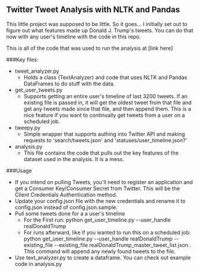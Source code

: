 ## Twitter Tweet Analysis with NLTK and Pandas
This little project was supposed to be little. So it goes... I initially set out to figure out what features made up Donald J. Trump's tweets. You can do that now with any user's timeline with the code in this repo.

This is all of the code that was used to run the analysis at [link here]

###Key files:
* tweet_analyzer.py
  * Holds a class (TextAnalyzer) and code that uses NLTK and Pandas DataFrames to do stuff with the data.
* get_user_tweets.py
  * Supports getting an entire user's timeline of last 3200 tweets. If an existing file is passed in, it will get the oldest tweet from that file and get any tweets made since that file, and then append them. This is a nice feature if you want to continually get tweets from a user on a scheduled job. 
* tweepy.py
  * Simple wrapper that supports authing into Twitter API and making requests to 'search/tweets.json' and 'statuses/user_timeline.json?'
* analysis.py
  * This file contains the code that pulls out the key features of the dataset used in the analysis. It is a mess. 

###Usage
* If you intend on pulling Tweets, you'll need to register an application and get a Consumer Key/Consumer Secret from Twitter. This will be the Client Credentials Authentication method.
* Update your config.json file with the new credentials and rename it to config.json instead of config.json.sample.
* Pull some tweets done for a a user's timeline
  * For the First run: python get_user_timeline.py --user_handle realDonaldTrump
  * For runs afterward, like if you wanted to run this on a scheduled job: python get_user_timeline.py --user_handle realDonaldTrump --existing_file --existing_file realDonaldTrump_master_tweet_list.json . This command will append any newly found tweets to the file.
* Use text_analyzer.py to create a dataframe. You can check out example code in analysis.py
